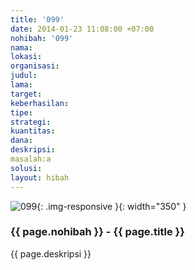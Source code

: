 ```yaml
---
title: '099'
date: 2014-01-23 11:08:00 +07:00
nohibah: '099'
nama:
lokasi:
organisasi:
judul:
lama:
target:
keberhasilan:
tipe:
strategi:
kuantitas:
dana:
deskripsi:
masalah:a
solusi:
layout: hibah
---
```


![099](/static/img/hibahcms/099.png){: .img-responsive }{: width="350" }

### {{ page.nohibah }} - {{ page.title }}

{{ page.deskripsi }}
